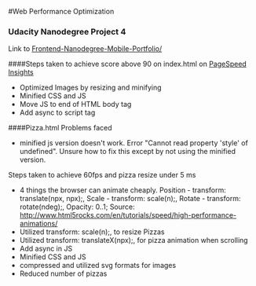 #Web Performance Optimization
### Udacity Nanodegree Project 4

Link to [Frontend-Nanodegree-Mobile-Portfolio/](http://projects.jordanyong.com/frontend-nanodegree-mobile-portfolio/)



####Steps taken to achieve score above 90 on index.html on [PageSpeed Insights](https://developers.google.com/speed/pagespeed/insights/)
* Optimized Images by resizing and minifying
* Minified CSS and JS
* Move JS to end of HTML body tag
* Add async to script tag


####Pizza.html
Problems faced
* minified js version doesn't work. Error "Cannot read property 'style' of undefined".
Unsure how to fix this except by not using the minified version.

Steps taken to achieve 60fps and pizza resize under 5 ms
* 4 things the browser can animate cheaply.
Position - transform: translate(npx, npx);, Scale - transform: scale(n);, Rotate - transform: rotate(ndeg);, Opacity: 0..1;
Source: http://www.html5rocks.com/en/tutorials/speed/high-performance-animations/
* Utilized transform: scale(n);, to resize Pizzas
* Utilized transform: translateX(npx);, for pizza animation when scrolling
* Add async in JS
* Minified CSS and JS
* compressed and utilized svg formats for images
* Reduced number of pizzas
